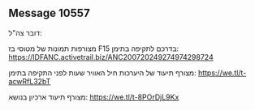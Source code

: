## Message 10557

דובר צה"ל:

מצורפות תמונות של מטוסי בז F15 בדרכם לתקיפה בתימן: https://IDFANC.activetrail.biz/ANC200720249274974298724

מצורף תיעוד של היערכות חיל האוויר שעות לפני התקיפה בתימן: https://we.tl/t-acwRfL32bT

מצורף תיעוד ארכיון בנושא:  https://we.tl/t-8POrDjL9Kx

